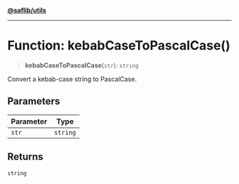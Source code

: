 [**@saflib/utils**](../index.md)

***

# Function: kebabCaseToPascalCase()

> **kebabCaseToPascalCase**(`str`): `string`

Convert a kebab-case string to PascalCase.

## Parameters

| Parameter | Type |
| ------ | ------ |
| `str` | `string` |

## Returns

`string`
